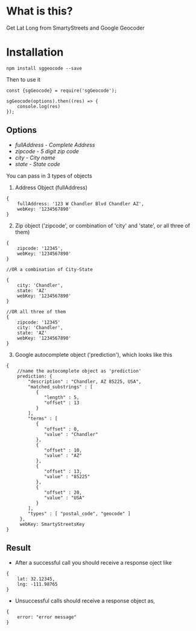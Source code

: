 # What is this?

Get Lat Long from SmartyStreets and Google Geocoder

# Installation

`npm install sggeocode --save`

Then to use it

```
const {sgGeocode} = require('sgGeocode');

sgGeocode(options).then((res) => {
    console.log(res)
});
```

## Options

- _fullAddress_ - _Complete Address_
- _zipcode_ - _5 digit zip code_
- _city_ - _City name_
- _state_ - _State code_

You can pass in 3 types of objects
1. Address Object (fullAddress)
```
{
    fullAddress: '123 W Chandler Blvd Chandler AZ',
    webKey: '1234567890'
}
```

2. Zip object ('zipcode', or combination of 'city' and 'state', or all three of them)
```
{
    zipcode: '12345',
    webKey: '1234567890'
}

//OR a combination of City-State

{
    city: 'Chandler',
    state: 'AZ'
    webKey: '1234567890'
}

//OR all three of them
{
    zipcode: '12345'
    city: 'Chandler',
    state: 'AZ'
    webKey: '1234567890'
}
```

3. Google autocomplete object ('prediction'), which looks like this
```
{
    //name the autocomplete object as 'prediction'
    prediction: {
        "description" : "Chandler, AZ 85225, USA",
        "matched_substrings" : [
           {
              "length" : 5,
              "offset" : 13
           }
        ],
        "terms" : [
           {
              "offset" : 0,
              "value" : "Chandler"
           },
           {
              "offset" : 10,
              "value" : "AZ"
           },
           {
              "offset" : 13,
              "value" : "85225"
           },
           {
              "offset" : 20,
              "value" : "USA"
           }
        ],
        "types" : [ "postal_code", "geocode" ]
     },
     webKey: SmartyStreetsKey 
}
```

## Result

- After a successful call you should receive a response oject like
```
{
    lat: 32.12345,
    lng: -111.98765
}
```

- Unsuccessful calls should receive a response object as,
```
{
    error: "error message"
}
```
